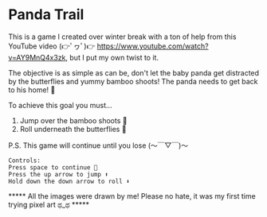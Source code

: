 # Panda Trail

This is a game I created over winter break with a ton of help from this YouTube video (👉ﾟヮﾟ)👉 https://www.youtube.com/watch?v=AY9MnQ4x3zk, but I put my own twist to it.

The objective is as simple as can be, don't let the baby panda get distracted by the butterflies and yummy bamboo shoots! The panda needs to get back to his home! 🐼

To achieve this goal you must...
1. Jump over the bamboo shoots 🎍
2. Roll underneath the butterflies 🦋

P.S. This game will continue until you lose (～￣▽￣)～
~~~~~~~~~~~~~~~~~~~~~~~~~~~~~~~~~~~~~~~~~~~~~~~~~~~~~~~~~~~~~~~~~~~~~~~~~~~~~~~~~~~~~~~~~~~~~~~~~~~~~~~~~~~~~~~
Controls:
Press space to continue 💨
Press the up arrow to jump ⬆️
Hold down the down arrow to roll ⬇️
~~~~~~~~~~~~~~~~~~~~~~~~~~~~~~~~~~~~~~~~~~~~~~~~~~~~~~~~~~~~~~~~~~~~~~~~~~~~~~~~~~~~~~~~~~~~~~~~~~~~~~~~~~~~~~~

***** All the images were drawn by me! Please no hate, it was my first time trying pixel art ಥ_ಥ *****
